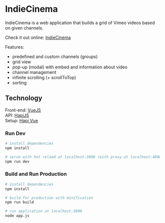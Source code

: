 # IndieCinema

IndieCinema is a web application that builds a grid of Vimeo videos based on given channels.

Check it out online: [IndieCinema](https://indiecinema.belardesign.com/)

Features:

- predefined and custom channels (groups)
- grid view
- pop-up (modal) with embed and information about video
- channel management
- infinite scrolling (+ scrollToTop)
- sorting

## Technology

Front-end: [VueJS](https://vuejs.org)  
API: [HapiJS](https://hapijs.com/)  
Setup: [Hapi Vue](https://github.com/Belar/hapi-vue)  

### Run Dev

```bash
# install dependencies
npm install

# serve with hot reload at localhost:3000 (with proxy at localhost:4000)
npm run dev
```

### Build and Run Production

```bash
# install dependencies
npm install

# build for production with minification
npm run build

# run application at localhost:3000
node app.js
```
